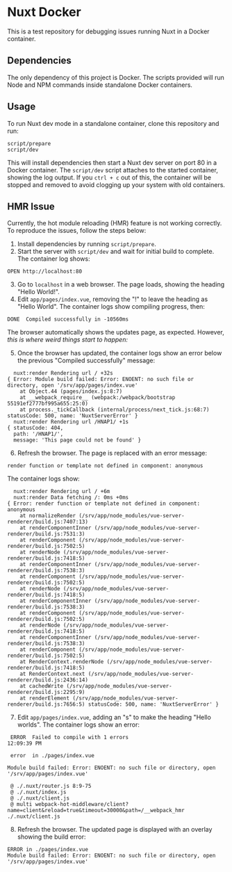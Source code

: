 # Nuxt Docker
This is a test repository for debugging issues running Nuxt in a Docker container.

## Dependencies
The only dependency of this project is Docker. The scripts provided will run Node and NPM commands inside standalone Docker containers.

## Usage
To run Nuxt dev mode in a standalone container, clone this repository and run:
```
script/prepare
script/dev
```

This will install dependencies then start a Nuxt dev server on port 80 in a Docker container. The `script/dev` script attaches to the started container, showing the log output. If you `ctrl + c` out of this, the container will be stopped and removed to avoid clogging up your system with old containers.


## HMR Issue
Currently, the hot module reloading (HMR) feature is not working correctly. To reproduce the issues, follow the steps below:

1. Install dependencies by running `script/prepare`.
2. Start the server with `script/dev` and wait for initial build to complete. The container log shows:
```
OPEN http://localhost:80
```

3. Go to `localhost` in a web browser. The page loads, showing the heading "Hello World!".
4. Edit `app/pages/index.vue`, removing the "!" to leave the heading as "Hello World". The container logs show compiling progress, then:
```
DONE  Compiled successfully in -10560ms
```

The browser automatically shows the updates page, as expected. However, *this is where weird things start to happen:*

5. Once the browser has updated, the container logs show an error below the previous "Compiled successfully" message:
```
  nuxt:render Rendering url / +32s
{ Error: Module build failed: Error: ENOENT: no such file or directory, open '/srv/app/pages/index.vue'
    at Object.44 (pages/index.js:8:7)
    at __webpack_require__ (webpack:/webpack/bootstrap 55191ef2777bf995a655:25:0)
    at process._tickCallback (internal/process/next_tick.js:68:7) statusCode: 500, name: 'NuxtServerError' }
  nuxt:render Rendering url /HNAP1/ +1s
{ statusCode: 404,
  path: '/HNAP1/',
  message: 'This page could not be found' }
```
6. Refresh the browser. The page is replaced with an error message:
```
render function or template not defined in component: anonymous
```
The container logs show:
```
  nuxt:render Rendering url / +6m
  nuxt:render Data fetching /: 0ms +0ms
{ Error: render function or template not defined in component: anonymous
    at normalizeRender (/srv/app/node_modules/vue-server-renderer/build.js:7407:13)
    at renderComponentInner (/srv/app/node_modules/vue-server-renderer/build.js:7531:3)
    at renderComponent (/srv/app/node_modules/vue-server-renderer/build.js:7502:5)
    at renderNode (/srv/app/node_modules/vue-server-renderer/build.js:7418:5)
    at renderComponentInner (/srv/app/node_modules/vue-server-renderer/build.js:7538:3)
    at renderComponent (/srv/app/node_modules/vue-server-renderer/build.js:7502:5)
    at renderNode (/srv/app/node_modules/vue-server-renderer/build.js:7418:5)
    at renderComponentInner (/srv/app/node_modules/vue-server-renderer/build.js:7538:3)
    at renderComponent (/srv/app/node_modules/vue-server-renderer/build.js:7502:5)
    at renderNode (/srv/app/node_modules/vue-server-renderer/build.js:7418:5)
    at renderComponentInner (/srv/app/node_modules/vue-server-renderer/build.js:7538:3)
    at renderComponent (/srv/app/node_modules/vue-server-renderer/build.js:7502:5)
    at RenderContext.renderNode (/srv/app/node_modules/vue-server-renderer/build.js:7418:5)
    at RenderContext.next (/srv/app/node_modules/vue-server-renderer/build.js:2436:14)
    at cachedWrite (/srv/app/node_modules/vue-server-renderer/build.js:2295:9)
    at renderElement (/srv/app/node_modules/vue-server-renderer/build.js:7656:5) statusCode: 500, name: 'NuxtServerError' }
```

7. Edit `app/pages/index.vue`, adding an "s" to make the heading "Hello worlds". The container logs show an error:
```
 ERROR  Failed to compile with 1 errors                                                                                                                          12:09:39 PM

 error  in ./pages/index.vue

Module build failed: Error: ENOENT: no such file or directory, open '/srv/app/pages/index.vue'

 @ ./.nuxt/router.js 8:9-75
 @ ./.nuxt/index.js
 @ ./.nuxt/client.js
 @ multi webpack-hot-middleware/client?name=client&reload=true&timeout=30000&path=/__webpack_hmr ./.nuxt/client.js
```

8. Refresh the browser. The updated page is displayed with an overlay showing the build error:
```
ERROR in ./pages/index.vue
Module build failed: Error: ENOENT: no such file or directory, open '/srv/app/pages/index.vue'
```
